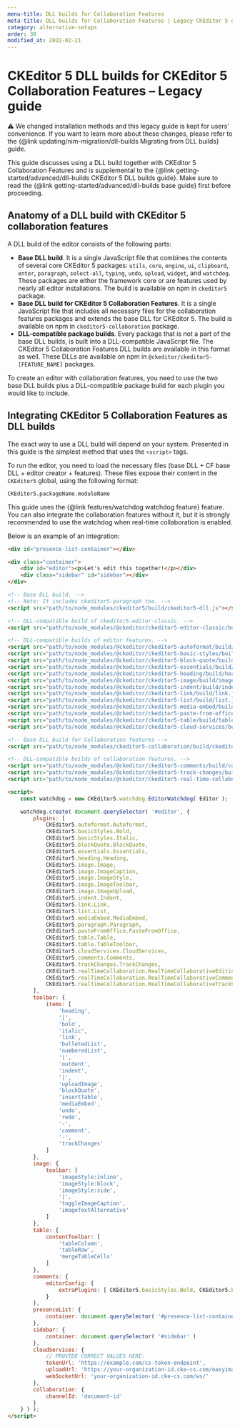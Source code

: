 ```yaml
---
menu-title: DLL builds for Collaboration Features
meta-title: DLL builds for Collaboration Features | Legacy CKEditor 5 documentation
category: alternative-setups
order: 30
modified_at: 2022-02-21
---
```


# CKEditor 5 DLL builds for CKEditor 5 Collaboration Features &ndash; Legacy guide

<info-box warning>
	⚠️  We changed installation methods and this legacy guide is kept for users' convenience. If you want to learn more about these changes, please refer to the {@link updating/nim-migration/dll-builds Migrating from DLL builds} guide.
</info-box>

This guide discusses using a DLL build together with CKEditor&nbsp;5 Collaboration Features and is supplemental to the {@link getting-started/advanced/dll-builds CKEditor&nbsp;5 DLL builds guide}. Make sure to read the {@link getting-started/advanced/dll-builds base guide} first before proceeding.

## Anatomy of a DLL build with CKEditor&nbsp;5 collaboration features

A DLL build of the editor consists of the following parts:

* **Base DLL build**. It is a single JavaScript file that combines the contents of several core CKEditor&nbsp;5 packages: `utils`, `core`, `engine`, `ui`, `clipboard`, `enter`, `paragraph`, `select-all`, `typing`, `undo`, `upload`, `widget`, and `watchdog`. These packages are either the framework core or are features used by nearly all editor installations. The build is available on npm in `ckeditor5` package.
* **Base DLL build for CKEditor&nbsp;5 Collaboration Features**. It is a single JavaScript file that includes all necessary files for the collaboration features packages and extends the base DLL for CKEditor&nbsp;5. The build is available on npm in `ckeditor5-collaboration` package.
* **DLL-compatible package builds**. Every package that is not a part of the base DLL builds, is built into a DLL-compatible JavaScript file. The CKEditor&nbsp;5 Collaboration Features DLL builds are available in this format as well. These DLLs are available on npm in `@ckeditor/ckeditor5-[FEATURE_NAME]` packages.

To create an editor with collaboration features, you need to use the two base DLL builds plus a DLL-compatible package build for each plugin you would like to include.

## Integrating CKEditor&nbsp;5 Collaboration Features as DLL builds

The exact way to use a DLL build will depend on your system. Presented in this guide is the simplest method that uses the `<script>` tags.

To run the editor, you need to load the necessary files (base DLL + CF base DLL + editor creator + features). These files expose their content in the `CKEditor5` global, using the following format:

```
CKEditor5.packageName.moduleName
```

<info-box>
	This guide uses the {@link features/watchdog watchdog feature} feature. You can also integrate the collaboration features without it, but it is strongly recommended to use the watchdog when real-time collaboration is enabled.
</info-box>

Below is an example of an integration:

```html
<div id="presence-list-container"></div>

<div class="container">
	<div id="editor"><p>Let's edit this together!</p></div>
	<div class="sidebar" id="sidebar"></div>
</div>

<!-- Base DLL build. -->
<!-- Note: It includes ckeditor5-paragraph too. -->
<script src="path/to/node_modules/ckeditor5/build/ckeditor5-dll.js"></script>

<!-- DLL-compatible build of ckeditor5-editor-classic. -->
<script src="path/to/node_modules/@ckeditor/ckeditor5-editor-classic/build/editor-classic.js"></script>

<!-- DLL-compatible builds of editor features. -->
<script src="path/to/node_modules/@ckeditor/ckeditor5-autoformat/build/autoformat.js"></script>
<script src="path/to/node_modules/@ckeditor/ckeditor5-basic-styles/build/basic-styles.js"></script>
<script src="path/to/node_modules/@ckeditor/ckeditor5-block-quote/build/block-quote.js"></script>
<script src="path/to/node_modules/@ckeditor/ckeditor5-essentials/build/essentials.js"></script>
<script src="path/to/node_modules/@ckeditor/ckeditor5-heading/build/heading.js"></script>
<script src="path/to/node_modules/@ckeditor/ckeditor5-image/build/image.js"></script>
<script src="path/to/node_modules/@ckeditor/ckeditor5-indent/build/indent.js"></script>
<script src="path/to/node_modules/@ckeditor/ckeditor5-link/build/link.js"></script>
<script src="path/to/node_modules/@ckeditor/ckeditor5-list/build/list.js"></script>
<script src="path/to/node_modules/@ckeditor/ckeditor5-media-embed/build/media-embed.js"></script>
<script src="path/to/node_modules/@ckeditor/ckeditor5-paste-from-office/build/paste-from-office.js"></script>
<script src="path/to/node_modules/@ckeditor/ckeditor5-table/build/table.js"></script>
<script src="path/to/node_modules/@ckeditor/ckeditor5-cloud-services/build/cloud-services.js"></script>

<!-- Base DLL build for Collaboration features -->
<script src="path/to/node_modules/ckeditor5-collaboration/build/ckeditor5-collaboration-dll.js"></script>

<!-- DLL-compatible builds of collaboration features. -->
<script src="path/to/node_modules/@ckeditor/ckeditor5-comments/build/comments.js"></script>
<script src="path/to/node_modules/@ckeditor/ckeditor5-track-changes/build/track-changes.js"></script>
<script src="path/to/node_modules/@ckeditor/ckeditor5-real-time-collaboration/build/real-time-collaboration.js"></script>

<script>
	const watchdog = new CKEditor5.watchdog.EditorWatchdog( Editor );

	watchdog.create( document.querySelector( '#editor', {
		plugins: [
			CKEditor5.autoformat.Autoformat,
			CKEditor5.basicStyles.Bold,
			CKEditor5.basicStyles.Italic,
			CKEditor5.blockQuote.BlockQuote,
			CKEditor5.essentials.Essentials,
			CKEditor5.heading.Heading,
			CKEditor5.image.Image,
			CKEditor5.image.ImageCaption,
			CKEditor5.image.ImageStyle,
			CKEditor5.image.ImageToolbar,
			CKEditor5.image.ImageUpload,
			CKEditor5.indent.Indent,
			CKEditor5.link.Link,
			CKEditor5.list.List,
			CKEditor5.mediaEmbed.MediaEmbed,
			CKEditor5.paragraph.Paragraph,
			CKEditor5.pasteFromOffice.PasteFromOffice,
			CKEditor5.table.Table,
			CKEditor5.table.TableToolbar,
			CKEditor5.cloudServices.CloudServices,
			CKEditor5.comments.Comments,
			CKEditor5.trackChanges.TrackChanges,
			CKEditor5.realTimeCollaboration.RealTimeCollaborativeEditing,
			CKEditor5.realTimeCollaboration.RealTimeCollaborativeComments,
			CKEditor5.realTimeCollaboration.RealTimeCollaborativeTrackChanges,
		],
		toolbar: {
			items: [
				'heading',
				'|',
				'bold',
				'italic',
				'link',
				'bulletedList',
				'numberedList',
				'|',
				'outdent',
				'indent',
				'|',
				'uploadImage',
				'blockQuote',
				'insertTable',
				'mediaEmbed',
				'undo',
				'redo',
				'-',
				'comment',
				'-',
				'trackChanges'
			]
		},
		image: {
			toolbar: [
				'imageStyle:inline',
				'imageStyle:block',
				'imageStyle:side',
				'|',
				'toggleImageCaption',
				'imageTextAlternative'
			]
		},
		table: {
			contentToolbar: [
				'tableColumn',
				'tableRow',
				'mergeTableCells'
			]
		},
		comments: {
			editorConfig: {
				extraPlugins: [ CKEditor5.basicStyles.Bold, CKEditor5.basicStyles.Italic, CKEditor5.list.List, CKEditor5.autoformat.Autoformat ]
			}
		},
		presenceList: {
			container: document.querySelector( '#presence-list-container' )
		},
		sidebar: {
			container: document.querySelector( '#sidebar' )
		},
		cloudServices: {
			// PROVIDE CORRECT VALUES HERE:
			tokenUrl: 'https://example.com/cs-token-endpoint',
			uploadUrl: 'https://your-organization-id.cke-cs.com/easyimage/upload/',
			webSocketUrl: 'your-organization-id.cke-cs.com/ws/'
		},
		collaboration: {
			channelId: 'document-id'
		}
	} ) );
</script>
```
